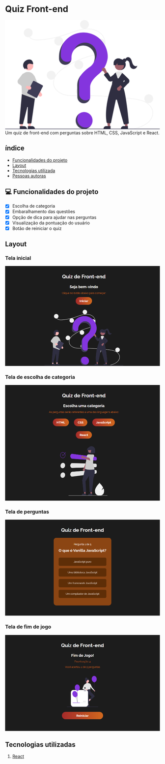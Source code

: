 # Quiz Front-end
![quiz-react](./src/img/quiz.svg)
Um quiz de front-end com perguntas sobre HTML, CSS, JavaScript e React.

## índice
- <a href="#funcionalidades">Funcionalidades do projeto</a>
- <a href="#layout">Layout</a>
- <a href="#tecnologias">Tecnologias utilizada</a>
- <a href="#autoras">Pessoas autoras</a>

## 💻 Funcionalidades do projeto

- [x] Escolha de categoria
- [x] Embaralhamento das questões
- [x] Opção de dica para ajudar nas perguntas
- [x] Visualização da pontuação do usuário
- [x] Botão de reiniciar o quiz

## Layout

### Tela inicial
![tela inicial](./src/img/tela-1.png)

### Tela de escolha de categoria
![tela de escolha de categoria](./src/img/tela-2.png)

### Tela de perguntas
![tela de perguntas](./src/img/tela-3.png)

### Tela de fim de jogo
![tela de perguntas](./src/img/tela-4.png)

## Tecnologias utilizadas
1. [React](https://react.dev/)